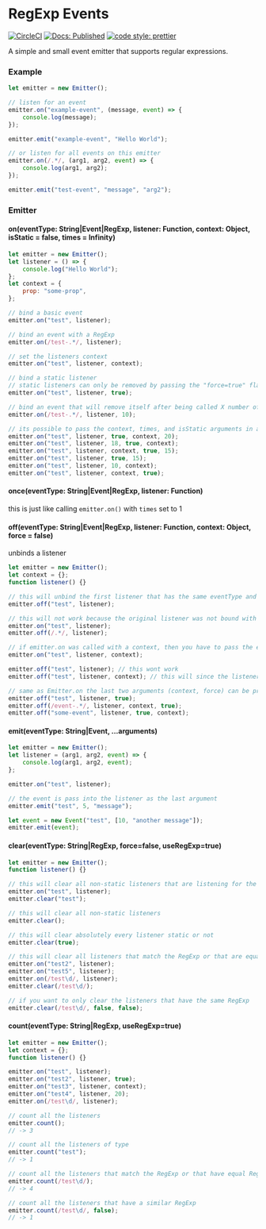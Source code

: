 # RegExp Events

[![CircleCI](https://img.shields.io/circleci/project/github/rdfriedl/regexp-events.svg?style=flat-square)](https://circleci.com/gh/rdfriedl/workflows/regexp-events)
[![Docs: Published](https://img.shields.io/badge/Docs-Published-green.svg?style=flat-square)](http://www.rdfriedl.com/regexp-events/)
[![code style: prettier](https://img.shields.io/badge/code_style-prettier-ff69b4.svg?style=flat-square)](https://github.com/prettier/prettier)

A simple and small event emitter that supports regular expressions.

### Example

```javascript
let emitter = new Emitter();

// listen for an event
emitter.on("example-event", (message, event) => {
	console.log(message);
});

emitter.emit("example-event", "Hello World");

// or listen for all events on this emitter
emitter.on(/.*/, (arg1, arg2, event) => {
	console.log(arg1, arg2);
});

emitter.emit("test-event", "message", "arg2");
```

### Emitter

#### on(eventType: String|Event|RegExp, listener: Function, context: Object, isStatic = false, times = Infinity)

```javascript
let emitter = new Emitter();
let listener = () => {
	console.log("Hello World");
};
let context = {
	prop: "some-prop",
};

// bind a basic event
emitter.on("test", listener);

// bind an event with a RegExp
emitter.on(/test-.*/, listener);

// set the listeners context
emitter.on("test", listener, context);

// bind a static listener
// static listeners can only be removed by passing the "force=true" flag into either Emitter.off or Emitter.clear
emitter.on("test", listener, true);

// bind an event that will remove itself after being called X number of times
emitter.on(/test-.*/, listener, 10);

// its possible to pass the context, times, and isStatic arguments in any order
emitter.on("test", listener, true, context, 20);
emitter.on("test", listener, 18, true, context);
emitter.on("test", listener, context, true, 15);
emitter.on("test", listener, true, 15);
emitter.on("test", listener, 10, context);
emitter.on("test", listener, context, true);
```

#### once(eventType: String|Event|RegExp, listener: Function)

this is just like calling `emitter.on()` with `times` set to 1

#### off(eventType: String|Event|RegExp, listener: Function, context: Object, force = false)

unbinds a listener

```javascript
let emitter = new Emitter();
let context = {};
function listener() {}

// this will unbind the first listener that has the same eventType and listener
emitter.off("test", listener);

// this will not work because the original listener was not bound with a RegExp
emitter.on("test", listener);
emitter.off(/.*/, listener);

// if emitter.on was called with a context, then you have to pass the exact same context into emitter.off to unbind the listener
emitter.on("test", listener, context);

emitter.off("test", listener); // this wont work
emitter.off("test", listener, context); // this will since the listener has a context

// same as Emitter.on the last two arguments (context, force) can be provided in any order
emitter.off("test", listener, true);
emitter.off(/event-.*/, listener, context, true);
emitter.off("some-event", listener, true, context);
```

#### emit(eventType: String|Event, ...arguments)

```javascript
let emitter = new Emitter();
let listener = (arg1, arg2, event) => {
	console.log(arg1, arg2, event);
};

emitter.on("test", listener);

// the event is pass into the listener as the last argument
emitter.emit("test", 5, "message");

let event = new Event("test", [10, "another message"]);
emitter.emit(event);
```

#### clear(eventType: String|RegExp, force=false, useRegExp=true)

```javascript
let emitter = new Emitter();
function listener() {}

// this will clear all non-static listeners that are listening for the "test" event
emitter.on("test", listener);
emitter.clear("test");

// this will clear all non-static listeners
emitter.clear();

// this will clear absolutely every listener static or not
emitter.clear(true);

// this will clear all listeners that match the RegExp or that are equal to the RegExp
emitter.on("test2", listener);
emitter.on("test5", listener);
emitter.on(/test\d/, listener);
emitter.clear(/test\d/);

// if you want to only clear the listeners that have the same RegExp
emitter.clear(/test\d/, false, false);
```

#### count(eventType: String|RegExp, useRegExp=true)

```javascript
let emitter = new Emitter();
let context = {};
function listener() {}

emitter.on("test", listener);
emitter.on("test2", listener, true);
emitter.on("test3", listener, context);
emitter.on("test4", listener, 20);
emitter.on(/test\d/, listener);

// count all the listeners
emitter.count();
// -> 3

// count all the listeners of type
emitter.count("test");
// -> 1

// count all the listeners that match the RegExp or that have equal RegExp
emitter.count(/test\d/);
// -> 4

// count all the listeners that have a similar RegExp
emitter.count(/test\d/, false);
// -> 1
```
